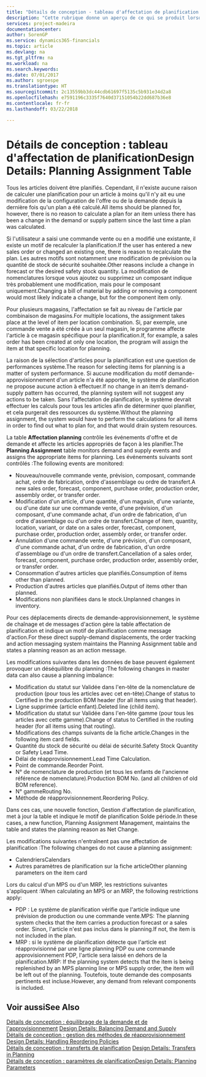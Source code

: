 ```yaml
---
title: "Détails de conception - tableau d'affectation de planification | Microsoft Docs"
description: "Cette rubrique donne un aperçu de ce qui se produit lorsque vous modifiez la planification d'un article."
services: project-madeira
documentationcenter: 
author: SorenGP
ms.service: dynamics365-financials
ms.topic: article
ms.devlang: na
ms.tgt_pltfrm: na
ms.workload: na
ms.search.keywords: 
ms.date: 07/01/2017
ms.author: sgroespe
ms.translationtype: HT
ms.sourcegitcommit: 2c13559bb3dc44cdb61697f5135c5b931e34d2a8
ms.openlocfilehash: e7591196c3335f7640d37151054b22dd687b36e8
ms.contentlocale: fr-fr
ms.lasthandoff: 03/22/2018

---
```

# <a name="design-details-planning-assignment-table"></a><span data-ttu-id="06e27-103">Détails de conception : tableau d'affectation de planification</span><span class="sxs-lookup"><span data-stu-id="06e27-103">Design Details: Planning Assignment Table</span></span>
<span data-ttu-id="06e27-104">Tous les articles doivent être planifiés. Cependant, il n'existe aucune raison de calculer une planification pour un article à moins qu'il n'y ait eu une modification de la configuration de l'offre ou de la demande depuis la dernière fois qu'un plan a été calculé.</span><span class="sxs-lookup"><span data-stu-id="06e27-104">All items should be planned for, however, there is no reason to calculate a plan for an item unless there has been a change in the demand or supply pattern since the last time a plan was calculated.</span></span>  
  
<span data-ttu-id="06e27-105">Si l'utilisateur a saisi une commande vente ou en a modifié une existante, il existe un motif de recalculer la planification.</span><span class="sxs-lookup"><span data-stu-id="06e27-105">If the user has entered a new sales order or changed an existing one, there is reason to recalculate the plan.</span></span> <span data-ttu-id="06e27-106">Les autres motifs sont notamment une modification de prévision ou la quantité de stock de sécurité souhaitée.</span><span class="sxs-lookup"><span data-stu-id="06e27-106">Other reasons include a change in forecast or the desired safety stock quantity.</span></span> <span data-ttu-id="06e27-107">La modification de nomenclatures lorsque vous ajoutez ou supprimez un composant indique très probablement une modification, mais pour le composant uniquement.</span><span class="sxs-lookup"><span data-stu-id="06e27-107">Changing a bill of material by adding or removing a component would most likely indicate a change, but for the component item only.</span></span>  
  
<span data-ttu-id="06e27-108">Pour plusieurs magasins, l'affectation se fait au niveau de l'article par combinaison de magasins.</span><span class="sxs-lookup"><span data-stu-id="06e27-108">For multiple locations, the assignment takes place at the level of item per location combination.</span></span> <span data-ttu-id="06e27-109">Si, par exemple, une commande vente a été créée à un seul magasin, le programme affecte l'article à ce magasin spécifique pour la planification.</span><span class="sxs-lookup"><span data-stu-id="06e27-109">If, for example, a sales order has been created at only one location, the program will assign the item at that specific location for planning.</span></span>  
  
<span data-ttu-id="06e27-110">La raison de la sélection d'articles pour la planification est une question de performances système.</span><span class="sxs-lookup"><span data-stu-id="06e27-110">The reason for selecting items for planning is a matter of system performance.</span></span> <span data-ttu-id="06e27-111">Si aucune modification du motif demande-approvisionnement d'un article n'a été apportée, le système de planification ne propose aucune action à effectuer.</span><span class="sxs-lookup"><span data-stu-id="06e27-111">If no change in an item’s demand-supply pattern has occurred, the planning system will not suggest any actions to be taken.</span></span> <span data-ttu-id="06e27-112">Sans l'affectation de planification, le système devrait effectuer les calculs pour tous les articles afin de déterminer quoi planifier, et cela purgerait des ressources du système.</span><span class="sxs-lookup"><span data-stu-id="06e27-112">Without the planning assignment, the system would have to perform the calculations for all items in order to find out what to plan for, and that would drain system resources.</span></span>  
  
<span data-ttu-id="06e27-113">La table **Affectation planning** contrôle les événements d'offre et de demande et affecte les articles appropriés de façon à les planifier.</span><span class="sxs-lookup"><span data-stu-id="06e27-113">The **Planning Assignment** table monitors demand and supply events and assigns the appropriate items for planning.</span></span> <span data-ttu-id="06e27-114">Les événements suivants sont contrôlés :</span><span class="sxs-lookup"><span data-stu-id="06e27-114">The following events are monitored:</span></span>  
  
* <span data-ttu-id="06e27-115">Nouveau/nouvelle commande vente, prévision, composant, commande achat, ordre de fabrication, ordre d'assemblage ou ordre de transfert.</span><span class="sxs-lookup"><span data-stu-id="06e27-115">A new sales order, forecast, component, purchase order, production order, assembly order, or transfer order.</span></span>  
* <span data-ttu-id="06e27-116">Modification d'un article, d'une quantité, d'un magasin, d'une variante, ou d'une date sur une commande vente, d'une prévision, d'un composant, d'une commande achat, d'un ordre de fabrication, d'un ordre d'assemblage ou d'un ordre de transfert.</span><span class="sxs-lookup"><span data-stu-id="06e27-116">Change of item, quantity, location, variant, or date on a sales order, forecast, component, purchase order, production order, assembly order, or transfer order.</span></span>  
* <span data-ttu-id="06e27-117">Annulation d'une commande vente, d'une prévision, d'un composant, d'une commande achat, d'un ordre de fabrication, d'un ordre d'assemblage ou d'un ordre de transfert.</span><span class="sxs-lookup"><span data-stu-id="06e27-117">Cancellation of a sales order, forecast, component, purchase order, production order, assembly order, or transfer order.</span></span>  
* <span data-ttu-id="06e27-118">Consommation d'autres articles que planifiés.</span><span class="sxs-lookup"><span data-stu-id="06e27-118">Consumption of items other than planned.</span></span>  
* <span data-ttu-id="06e27-119">Production d'autres articles que planifiés.</span><span class="sxs-lookup"><span data-stu-id="06e27-119">Output of items other than planned.</span></span>  
* <span data-ttu-id="06e27-120">Modifications non planifiées dans le stock.</span><span class="sxs-lookup"><span data-stu-id="06e27-120">Unplanned changes in inventory.</span></span>  
  
<span data-ttu-id="06e27-121">Pour ces déplacements directs de demande-approvisionnement, le système de chaînage et de messages d'action gère la table affectation de planification et indique un motif de planification comme message d'action.</span><span class="sxs-lookup"><span data-stu-id="06e27-121">For these direct supply-demand displacements, the order tracking and action messaging system maintains the Planning Assignment table and states a planning reason as an action message.</span></span>  
  
<span data-ttu-id="06e27-122">Les modifications suivantes dans les données de base peuvent également provoquer un déséquilibre du planning :</span><span class="sxs-lookup"><span data-stu-id="06e27-122">The following changes in master data can also cause a planning imbalance:</span></span>  
  
* <span data-ttu-id="06e27-123">Modification du statut sur Validée dans l'en-tête de la nomenclature de production (pour tous les articles avec cet en-tête).</span><span class="sxs-lookup"><span data-stu-id="06e27-123">Change of status to Certified in the production BOM header (for all items using that header).</span></span>  
* <span data-ttu-id="06e27-124">Ligne supprimée (article enfant).</span><span class="sxs-lookup"><span data-stu-id="06e27-124">Deleted line (child item).</span></span>  
* <span data-ttu-id="06e27-125">Modification du statut sur Validée dans l'en-tête gamme (pour tous les articles avec cette gamme).</span><span class="sxs-lookup"><span data-stu-id="06e27-125">Change of status to Certified in the routing header (for all items using that routing).</span></span>  
* <span data-ttu-id="06e27-126">Modifications des champs suivants de la fiche article.</span><span class="sxs-lookup"><span data-stu-id="06e27-126">Changes in the following item card fields.</span></span>  
* <span data-ttu-id="06e27-127">Quantité du stock de sécurité ou délai de sécurité.</span><span class="sxs-lookup"><span data-stu-id="06e27-127">Safety Stock Quantity or Safety Lead Time.</span></span>  
* <span data-ttu-id="06e27-128">Délai de réapprovisionnement.</span><span class="sxs-lookup"><span data-stu-id="06e27-128">Lead Time Calculation.</span></span>  
* <span data-ttu-id="06e27-129">Point de commande.</span><span class="sxs-lookup"><span data-stu-id="06e27-129">Reorder Point.</span></span>  
* <span data-ttu-id="06e27-130">N° de nomenclature de production (et tous les enfants de l'ancienne référence de nomenclature).</span><span class="sxs-lookup"><span data-stu-id="06e27-130">Production BOM No. (and all children of old BOM reference).</span></span>  
* <span data-ttu-id="06e27-131">N° gamme</span><span class="sxs-lookup"><span data-stu-id="06e27-131">Routing No.</span></span>  
* <span data-ttu-id="06e27-132">Méthode de réapprovisionnement.</span><span class="sxs-lookup"><span data-stu-id="06e27-132">Reordering Policy.</span></span>  
  
<span data-ttu-id="06e27-133">Dans ces cas, une nouvelle fonction, Gestion d'affectation de planification, met à jour la table et indique le motif de planification Solde période.</span><span class="sxs-lookup"><span data-stu-id="06e27-133">In these cases, a new function, Planning Assignment Management, maintains the table and states the planning reason as Net Change.</span></span>  
  
<span data-ttu-id="06e27-134">Les modifications suivantes n'entraînent pas une affectation de planification :</span><span class="sxs-lookup"><span data-stu-id="06e27-134">The following changes do not cause a planning assignment:</span></span>  
  
* <span data-ttu-id="06e27-135">Calendriers</span><span class="sxs-lookup"><span data-stu-id="06e27-135">Calendars</span></span>  
* <span data-ttu-id="06e27-136">Autres paramètres de planification sur la fiche article</span><span class="sxs-lookup"><span data-stu-id="06e27-136">Other planning parameters on the item card</span></span>  
  
<span data-ttu-id="06e27-137">Lors du calcul d'un MPS ou d'un MRP, les restrictions suivantes s'appliquent :</span><span class="sxs-lookup"><span data-stu-id="06e27-137">When calculating an MPS or an MRP, the following restrictions apply:</span></span>  
  
* <span data-ttu-id="06e27-138">PDP : Le système de planification vérifie que l'article indique une prévision de production ou une commande vente.</span><span class="sxs-lookup"><span data-stu-id="06e27-138">MPS: The planning system checks that the item carries a production forecast or a sales order.</span></span> <span data-ttu-id="06e27-139">Sinon, l'article n'est pas inclus dans le planning.</span><span class="sxs-lookup"><span data-stu-id="06e27-139">If not, the item is not included in the plan.</span></span>  
* <span data-ttu-id="06e27-140">MRP : si le système de planification détecte que l'article est réapprovisionné par une ligne planning PDP ou une commande approvisionnement PDP, l'article sera laissé en dehors de la planification.</span><span class="sxs-lookup"><span data-stu-id="06e27-140">MRP: If the planning system detects that the item is being replenished by an MPS planning line or MPS supply order, the item will be left out of the planning.</span></span> <span data-ttu-id="06e27-141">Toutefois, toute demande des composants pertinents est incluse.</span><span class="sxs-lookup"><span data-stu-id="06e27-141">However, any demand from relevant components is included.</span></span>  
  
## <a name="see-also"></a><span data-ttu-id="06e27-142">Voir aussi</span><span class="sxs-lookup"><span data-stu-id="06e27-142">See Also</span></span>  
<span data-ttu-id="06e27-143">[Détails de conception : équilibrage de la demande et de l'approvisionnement](design-details-balancing-demand-and-supply.md) </span><span class="sxs-lookup"><span data-stu-id="06e27-143">[Design Details: Balancing Demand and Supply](design-details-balancing-demand-and-supply.md) </span></span>  
<span data-ttu-id="06e27-144">[Détails de conception : gestion des méthodes de réapprovisionnement](design-details-handling-reordering-policies.md) </span><span class="sxs-lookup"><span data-stu-id="06e27-144">[Design Details: Handling Reordering Policies](design-details-handling-reordering-policies.md) </span></span>  
<span data-ttu-id="06e27-145">[Détails de conception : transferts de planification](design-details-transfers-in-planning.md) </span><span class="sxs-lookup"><span data-stu-id="06e27-145">[Design Details: Transfers in Planning](design-details-transfers-in-planning.md) </span></span>  
[<span data-ttu-id="06e27-146">Détails de conception : paramètres de planification</span><span class="sxs-lookup"><span data-stu-id="06e27-146">Design Details: Planning Parameters</span></span>](design-details-planning-parameters.md)  

